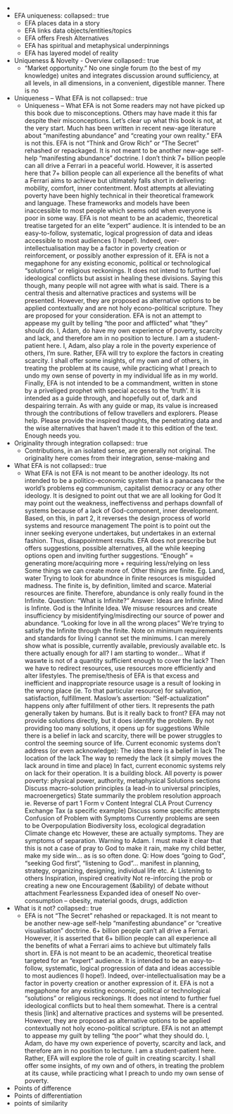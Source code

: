 -
- EFA uniqueness:
  collapsed:: true
	- EFA places data in a story
	- EFA links data objects/entities/topics
	- EFA offers Fresh Alternatives
	- EFA has spiritual and metaphysical underpinnings
	- EFA has layered model of reality
- Uniqueness & Novelty - Overview
  collapsed:: true
	- “Market opportunity.” No one single forum (to the best of my knowledge) unites and integrates discussion around sufficiency, at all levels, in all dimensions, in a convenient, digestible manner. There is no
- Uniqueness – What EFA is not
  collapsed:: true
	- Uniqueness – What EFA is not Some readers may not have picked up this book due to misconceptions. Others may have made it this far despite their misconceptions. Let’s clear up what this book is not, at the very start. Much has been written in recent new-age literature about “manifesting abundance” and “creating your own reality.” EFA is not this. EFA is not “Think and Grow Rich” or “The Secret” rehashed or repackaged. It is not meant to be another new-age self-help “manifesting abundance” doctrine. I don’t think 7+ billion people can all drive a Ferrari in a peaceful world. However, it is asserted here that 7+ billion people can all experience all the benefits of what a Ferrari aims to achieve but ultimately falls short in delivering: mobility, comfort, inner contentment.  Most attempts at alleviating poverty have been highly technical in their theoretical framework and language. These frameworks and models have been inaccessible to most people which seems odd when everyone is poor in some way. EFA is not meant to be an academic, theoretical treatise targeted for an elite “expert” audience. It is intended to be an easy-to-follow, systematic, logical progression of data and ideas accessible to most audiences (I hope!). Indeed, over-intellectualisation may be a factor in poverty creation or reinforcement, or possibly another expression of it.  EFA is not a megaphone for any existing economic, political or technological “solutions” or religious reckonings. It does not intend to further fuel ideological conflicts but assist in healing these divisions. Saying this though, many people will not agree with what is said. There is a central thesis and alternative practices and systems will be presented. However, they are proposed as alternative options to be applied contextually and are not holy econo-political scripture. They are proposed for your consideration.  EFA is not an attempt to appease my guilt by telling “the poor and afflicted” what “they” should do. I, Adam, do have my own experience of poverty, scarcity and lack, and therefore am in no position to lecture. I am a student-patient here. I, Adam, also play a role in the poverty experience of others, I’m sure. Rather, EFA will try to explore the factors in creating scarcity. I shall offer some insights, of my own and of others, in treating the problem at its cause, while practicing what I preach to undo my own sense of poverty in my individual life as in my world.  Finally, EFA is not intended to be a commandment, written in stone by a priveliged prophet with special access to the ‘truth’. It is intended as a guide through, and hopefully out of, dark and despairing terrain. As with any guide or map, its value is increased through the contributions of fellow travellers and explorers. Please help. Please provide the inspired thoughts, the penetrating data and the wise alternatives that haven’t made it to this edition of the text. Enough needs you.
- Originality through integration
  collapsed:: true
	- Contributions, in an isolated sense, are generally not original. The originality here comes from their integration, sense-making and
- What EFA is not
  collapsed:: true
	- What EFA is not EFA is not meant to be another ideology.  Its not intended to be a politico-economic system that is a panacaea for the world’s problems eg communism, capitalist democracy or any other ideology. It is designed to point out that we are all looking for God It may point out the weakness, ineffectivenss and perhaps downfall of systems because of a lack of God-component, inner development. Based, on this, in part 2, it reverses the design process of world systems and resource management The point is to point out the inner seeking everyone undertakes, but undertakes in an external fashion. Thus, disappointment results.  EFA does not prescribe but offers suggestions, possible alternatives, all the while keeping options open and inviting further suggestions.   “Enough” = generating more/acquiring more + requiring less/relying on less  Some things we can create more of. Other things are finite. Eg. Land, water  Trying to look for abundnce in finite resources is misguided madness. The finite is, by definition, limited and scarce. Material resources are finite. Therefore, abundance is only really found in the Infinite. Question: “What is Infinite?” Answer: Ideas are Infinite. Mind is Infinte. God is the Infinite Idea.  We misuse resources and create insufficiency by misidentifying/misdirecting our source of power and abundance. “Looking for love in all the wrong places” We’re trying to satisfy the Infinite through the finite.  Note on minimum requirements and standards for living I cannot set the minimums. I can merely show what is possible, currently available, previously available etc.  Is there actually enough for all? I am starting to wonder... What if waswte is not of a quantity sufficient enough to cover the lack? Then we have to redirect resources, use resources more efficiently and alter lifestyles.  The premise/thesis of EFA is that excess and inefficient and inappropriate resource usage is a result of looking in the wrong place (ie. To that particular resource) for salvation, satisfaction, fulfillment.  Maslow’s assertion: “Self-actualization” happens only after fulfillment of other tiers. It represents the path generally taken by humans. But is it really back to front?  EFA may not provide solutions directly, but it does identify the problem. By not providing too many solutions, it opens up for suggestions  While there is a belief in lack and scarcity, there will be power struggles to control the seeming source of life.  Current economic systems don’t address (or even acknowledge): The idea there is a belief in lack The location of the lack The way to remedy the lack (it simply moves the lack around in time and place)  In fact, current economic systems rely on lack for their operation. It is a building block.  All poverty is power poverty: physical power, authority, metaphysical  Solutions sections Discuss macro-solution principles (a lead-in to universal principles, macroenergetics) State summarily the problem resolution approach ie. Reverse of part 1 Form v Content Integral CLA Prout Currency Exchange Tax (a specific example) Discuss some specific attempts   Confusion of Problem with Symptoms Currently problems are seen to be Overpopulation Biodiversity loss, ecological degradation Climate change etc However, these are actually symptoms. They are symptoms of separation.  Warning to Adam. I must make it clear that this is not a case of pray to God to make it rain, make my child better, make my side win... as is so often done.  Q: How does “going to God”, “seeking God first”, “listening to God”... manifest in planning, strategy, organizing, designing, individual life etc. A: Listening to others Inspiration, inspired creativity Not re-inforcing the prob or creating a new one Encouragement (&ability) of debate without attachment Fearlessness Expanded idea of oneself No over-consumption – obesity, material goods, drugs, addiction
- What is it not?
  collapsed:: true
	- EFA is not “The Secret” rehashed or repackaged. It is not meant to be another new-age self-help “manifesting abundance” or “creative visualisation” doctrine. 6+ billion people can’t all drive a Ferrari. However, it is asserted that 6+ billion people can all experience all the benefits of what a Ferrari aims to achieve but ultimately falls short in.  EFA is not meant to be an academic, theoretical treatise targeted for an “expert” audience. It is intended to be an easy-to-follow, systematic, logical progression of data and ideas accessible to most audiences (I hope!). Indeed, over-intellectualisation may be a factor in poverty creation or another expression of it.  EFA is not a megaphone for any existing economic, political or technological “solutions” or religious reckonings. It does not intend to further fuel ideological conflicts but to heal them somewhat. There is a central thesis [link] and alternative practices and systems will be presented. However, they are proposed as alternative options to be applied contextually not holy econo-political scripture.  EFA is not an attempt to appease my guilt by telling “the poor” what they should do. I, Adam, do have my own experience of poverty, scarcity and lack, and therefore am in no position to lecture. I am a student-patient here. Rather, EFA will explore the role of guilt in creating scarcity. I shall offer some insights, of my own and of others, in treating the problem at its cause, while practicing what I preach to undo my own sense of poverty.
- Points of difference
- Points of differentiation
- points of similarity